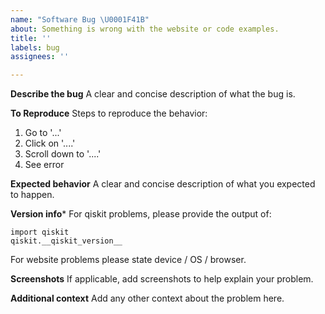 ```yaml
---
name: "Software Bug \U0001F41B"
about: Something is wrong with the website or code examples.
title: ''
labels: bug
assignees: ''

---
```


**Describe the bug**
A clear and concise description of what the bug is.

**To Reproduce**
Steps to reproduce the behavior:
1. Go to '...'
2. Click on '....'
3. Scroll down to '....'
4. See error

**Expected behavior**
A clear and concise description of what you expected to happen.

**Version info***
For qiskit problems, please provide the output of:
```
import qiskit
qiskit.__qiskit_version__
```
For website problems please state device / OS / browser.

**Screenshots**
If applicable, add screenshots to help explain your problem.

**Additional context**
Add any other context about the problem here.
